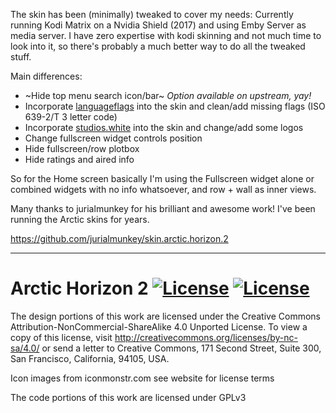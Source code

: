 The skin has been (minimally) tweaked to cover my needs: Currently running Kodi Matrix on a Nvidia Shield (2017) and using Emby Server as media server. I have zero expertise with kodi skinning and not much time to look into it, so there's probably a much better way to do all the tweaked stuff.

Main differences:

- ~Hide top menu search icon/bar~ _Option available on upstream, yay!_
- Incorporate [languageflags](https://github.com/r-figu/skin.arctic.horizon.2/tree/main/media/languageflags) into the skin and clean/add missing flags (ISO 639-2/T 3 letter code)
- Incorporate [studios.white](https://github.com/XBMC-Addons/resource.images.studios.white) into the skin and change/add some logos
- Change fullscreen widget controls position 
- Hide fullscreen/row plotbox
- Hide ratings and aired info

So for the Home screen basically I'm using the Fullscreen widget alone or combined widgets with no info whatsoever, and row + wall as inner views.

Many thanks to jurialmunkey for his brilliant and awesome work! I've been running the Arctic skins for years.

https://github.com/jurialmunkey/skin.arctic.horizon.2

---

# Arctic Horizon 2 [![License](https://img.shields.io/badge/License-GPLv3-blue)](https://github.com/jurialmunkey/skin.arctic.horizon.2/blob/master/LICENSE.txt) [![License](https://img.shields.io/badge/license-CC--NC--SA%204.0-green)](http://creativecommons.org/licenses/by-nc-sa/4.0/)

The design portions of this work are licensed under the Creative Commons Attribution-NonCommercial-ShareAlike 4.0 Unported License. To view a copy of this license, visit http://creativecommons.org/licenses/by-nc-sa/4.0/
or send a letter to Creative Commons, 171 Second Street, Suite 300, San Francisco, California, 94105, USA.

Icon images from iconmonstr.com see website for license terms

The code portions of this work are licensed under GPLv3
